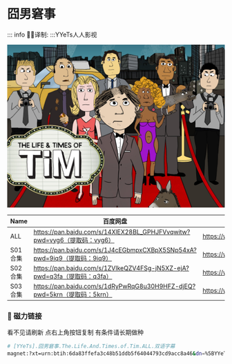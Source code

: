 # 囧男窘事

::: info
✍🏻译制: 
:::YYeTs人人影视

![the life time of tim.jpg](the_life_time_of_tim.jpg)

| Name | 百度网盘 | 阿里云盘 | MDpan |
| --- | --- | --- | --- |
| ALL | https://pan.baidu.com/s/14XlEX28BL_GPHJFVvqwitw?pwd=vyg6（提取码：vyg6） | https://www.aliyundrive.com/s/VNugaCjZAJS。 | https://mdpan.tk/%E5%9B%A7%E7%94%B7%E7%AA%98%E4%BA%8B |
| S01合集 | https://pan.baidu.com/s/1J4cEGbmpxCXBpX5SNp54xA?pwd=9iq9（提取码：9iq9） | https://www.aliyundrive.com/s/11R26C4RWLt |  |
| S02合集 | https://pan.baidu.com/s/1ZVlkeQZV4FSg-jN5XZ-ejA?pwd=q3fa（提取码：q3fa） | https://www.aliyundrive.com/s/PzjpCeqGmcE |  |
| S03合集 | https://pan.baidu.com/s/1dRyPwRqG8u30H9HFZ-djEQ?pwd=5krn（提取码：5krn） | https://www.aliyundrive.com/s/ZLBuxVnS2Ny |  |

### 🧲 磁力链接

看不见请刷新 点右上角按钮复制 有条件请长期做种

```bash
# [YYeTs].囧男窘事.The.Life.And.Times.of.Tim.ALL.双语字幕
magnet:?xt=urn:btih:6da83ffefa3c48b51ddb5f64044793cd9acc8a46&dn=%5BYYeTs%5D.%E5%9B%A7%E7%94%B7%E7%AA%98%E4%BA%8B.The.Life.And.Times.of.Tim.ALL.%E5%8F%8C%E8%AF%AD%E5%AD%97%E5%B9%95&tr=http%3A%2F%2Falltorrents.net%3A80%2Fbt%2Fannounce.php&tr=http%3A%2F%2Fbluebird-hd.org%2Fannounce.php&tr=http%3A%2F%2Fwww.thetradersden.org%2Fforums%2Ftracker%2Fannounce.php&tr=http%3A%2F%2Ftracker.trancetraffic.com%3A80%2Fannounce.php&tr=http%3A%2F%2Firrenhaus.dyndns.dk%3A80%2Fannounce.php&tr=http%3A%2F%2F1337.abcvg.info%3A80%2Fannounce&tr=http%3A%2F%2Fbt.beatrice-raws.org%3A80%2Fannounce&tr=http%3A%2F%2Fwww.tribalmixes.com%3A80%2Fannounce.php&tr=http%3A%2F%2Fwww.wareztorrent.com%3A80%2Fannounce
```